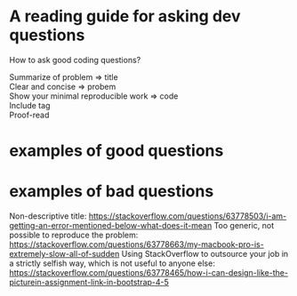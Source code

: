 # A reading guide for asking dev questions
How to ask good coding questions?

Summarize of problem => title  <br/>
Clear and concise => probem  <br/>
Show your minimal reproducible work => code  <br/>
Include tag  <br/>
Proof-read  <br/>

# examples of good questions

# examples of bad questions
Non-descriptive title:
https://stackoverflow.com/questions/63778503/i-am-getting-an-error-mentioned-below-what-does-it-mean
Too generic, not possible to reproduce the problem:
https://stackoverflow.com/questions/63778663/my-macbook-pro-is-extremely-slow-all-of-sudden
Using StackOverflow to outsource your job in a strictly selfish way, which is not useful to anyone else:
https://stackoverflow.com/questions/63778465/how-i-can-design-like-the-picturein-assignment-link-in-bootstrap-4-5
